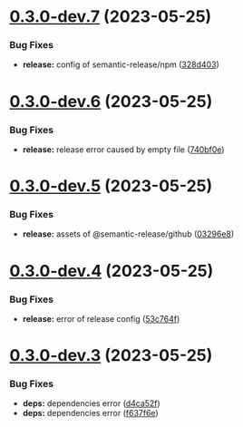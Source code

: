 # [0.3.0-dev.7](https://github.com/onemoon/rule-sets/compare/v0.3.0-dev.6...v0.3.0-dev.7) (2023-05-25)


### Bug Fixes

* **release:** config of semantic-release/npm ([328d403](https://github.com/onemoon/rule-sets/commit/328d4034d06cb7b80de4d4353f6a7d98775298fe))

# [0.3.0-dev.6](https://github.com/onemoon/rule-sets/compare/v0.3.0-dev.5...v0.3.0-dev.6) (2023-05-25)


### Bug Fixes

* **release:** release error caused by empty file ([740bf0e](https://github.com/onemoon/rule-sets/commit/740bf0ea590bc822d269d08518109efdcd1fd597))

# [0.3.0-dev.5](https://github.com/onemoon/rule-sets/compare/v0.3.0-dev.4...v0.3.0-dev.5) (2023-05-25)


### Bug Fixes

* **release:** assets of @semantic-release/github ([03296e8](https://github.com/onemoon/rule-sets/commit/03296e8e8d0b11ea984cfeec019284f6df375828))

# [0.3.0-dev.4](https://github.com/onemoon/rule-sets/compare/v0.3.0-dev.3...v0.3.0-dev.4) (2023-05-25)


### Bug Fixes

* **release:** error of release config ([53c764f](https://github.com/onemoon/rule-sets/commit/53c764fc8d923c01a3d3415d0904aade312b65b8))

# [0.3.0-dev.3](https://github.com/onemoon/rule-sets/compare/v0.3.0-dev.2...v0.3.0-dev.3) (2023-05-25)


### Bug Fixes

* **deps:** dependencies error ([d4ca52f](https://github.com/onemoon/rule-sets/commit/d4ca52f2eb6b0a95bed383c1acf479cc59af1839))
* **deps:** dependencies error ([f637f6e](https://github.com/onemoon/rule-sets/commit/f637f6ecff1339c1db60386d20266960555593d5))
